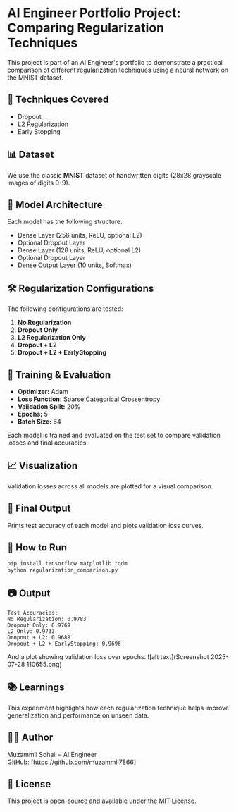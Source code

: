 # AI Engineer Portfolio Project: Comparing Regularization Techniques

This project is part of an AI Engineer's portfolio to demonstrate a practical comparison of different regularization techniques using a neural network on the MNIST dataset.

## 📌 Techniques Covered

- Dropout
- L2 Regularization
- Early Stopping

## 📊 Dataset

We use the classic **MNIST** dataset of handwritten digits (28x28 grayscale images of digits 0-9).

## 🧠 Model Architecture

Each model has the following structure:

- Dense Layer (256 units, ReLU, optional L2)
- Optional Dropout Layer
- Dense Layer (128 units, ReLU, optional L2)
- Optional Dropout Layer
- Dense Output Layer (10 units, Softmax)

## 🛠️ Regularization Configurations

The following configurations are tested:

1. **No Regularization**
2. **Dropout Only**
3. **L2 Regularization Only**
4. **Dropout + L2**
5. **Dropout + L2 + EarlyStopping**

## 🚀 Training & Evaluation

- **Optimizer:** Adam
- **Loss Function:** Sparse Categorical Crossentropy
- **Validation Split:** 20%
- **Epochs:** 5
- **Batch Size:** 64

Each model is trained and evaluated on the test set to compare validation losses and final accuracies.

## 📈 Visualization

Validation losses across all models are plotted for a visual comparison.

## 🧪 Final Output

Prints test accuracy of each model and plots validation loss curves.

## 📁 How to Run

```bash
pip install tensorflow matplotlib tqdm
python regularization_comparison.py
```

## 📷 Output

```text
Test Accuracies:
No Regularization: 0.9783
Dropout Only: 0.9769
L2 Only: 0.9733
Dropout + L2: 0.9688
Dropout + L2 + EarlyStopping: 0.9696
```

And a plot showing validation loss over epochs.
![alt text](Screenshot 2025-07-28 110655.png)

## 📚 Learnings

This experiment highlights how each regularization technique helps improve generalization and performance on unseen data.

## 👨‍💻 Author

Muzammil Sohail – AI Engineer  
GitHub: [https://github.com/muzammil7866]

## 📝 License

This project is open-source and available under the MIT License.

